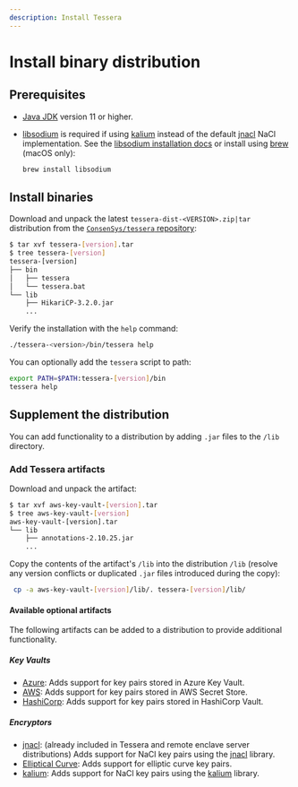 ```yaml
---
description: Install Tessera
---
```


# Install binary distribution

## Prerequisites

- [Java JDK](https://www.oracle.com/java/technologies/javase-downloads.html) version 11 or higher.
- [libsodium](https://libsodium.gitbook.io/doc/) is required if using [kalium](https://github.com/abstractj/kalium)
  instead of the default [jnacl](https://github.com/neilalexander/jnacl) NaCl implementation.
  See the [libsodium installation docs](https://libsodium.gitbook.io/doc/) or install using [brew](https://brew.sh/) (macOS only):

    ```bash
    brew install libsodium
    ```

## Install binaries

Download and unpack the latest `tessera-dist-<VERSION>.zip|tar` distribution from the
[`ConsenSys/tessera` repository](https://github.com/ConsenSys/tessera/releases/latest):

```bash
$ tar xvf tessera-[version].tar
$ tree tessera-[version]
tessera-[version]
├── bin
│   ├── tessera
│   └── tessera.bat
└── lib
    ├── HikariCP-3.2.0.jar
    ...
```

Verify the installation with the `help` command:

```bash
./tessera-<version>/bin/tessera help
```

You can optionally add the `tessera` script to path:

```bash
export PATH=$PATH:tessera-[version]/bin
tessera help
```

## Supplement the distribution

You can add functionality to a distribution by adding `.jar` files to the `/lib` directory.

### Add Tessera artifacts

Download and unpack the artifact:

```bash
$ tar xvf aws-key-vault-[version].tar
$ tree aws-key-vault-[version]
aws-key-vault-[version].tar
└── lib
    ├── annotations-2.10.25.jar
    ...
```

Copy the contents of the artifact's `/lib` into the distribution `/lib` (resolve any version conflicts or duplicated
`.jar` files introduced during the copy):

```bash
 cp -a aws-key-vault-[version]/lib/. tessera-[version]/lib/
```

#### Available optional artifacts

The following artifacts can be added to a distribution to provide additional functionality.

##### Key Vaults

- [Azure](https://github.com/ConsenSys/tessera/tree/tessera-22.1.1/key-vault/azure-key-vault): Adds support for key pairs stored in Azure Key Vault.
- [AWS](https://github.com/ConsenSys/tessera/tree/tessera-22.1.1/key-vault/aws-key-vault): Adds support for key pairs stored in AWS Secret Store.
- [HashiCorp](https://github.com/ConsenSys/tessera/tree/tessera-22.1.1/key-vault/hashicorp-key-vault): Adds support for key pairs stored in HashiCorp Vault.

##### Encryptors

- [jnacl](https://github.com/ConsenSys/tessera/tree/tessera-22.1.1/encryption/encryption-jnacl): (already included in Tessera and remote enclave server distributions)
  Adds support for NaCl key pairs using the [jnacl](https://github.com/neilalexander/jnacl) library.
- [Elliptical Curve](https://github.com/ConsenSys/tessera/tree/tessera-22.1.1/encryption/encryption-ec): Adds support for elliptic curve key pairs.
- [kalium](https://github.com/ConsenSys/tessera/tree/tessera-22.1.1/encryption/encryption-kalium): Adds support for NaCl key pairs using the [kalium](https://github.com/abstractj/kalium) library.
